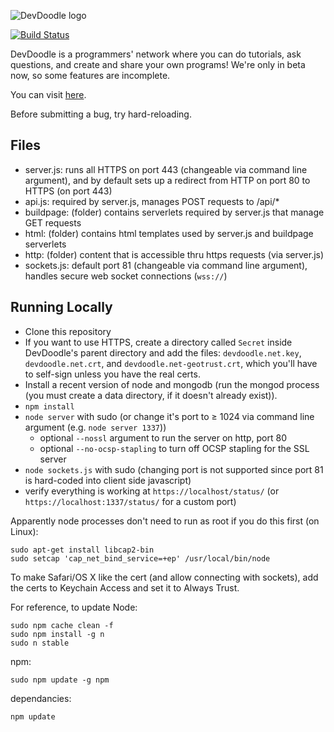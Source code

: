 ![DevDoodle logo](http://devdoodle.net/a/logo1.svg)

[![Build Status](https://magnum.travis-ci.com/bjb568/DevDoodle.svg?token=dq95p9xxkoyhFzWyxURh&branch=master)](https://magnum.travis-ci.com/bjb568/DevDoodle)

DevDoodle is a programmers' network where you can do tutorials, ask questions, and create and share your own programs! We're only in beta now, so some features are incomplete.

You can visit [here](http://devdoodle.net).

Before submitting a bug, try hard-reloading.

## Files

- server.js: runs all HTTPS on port 443 (changeable via command line argument), and by default sets up a redirect from HTTP on port 80 to HTTPS (on port 443)
- api.js: required by server.js, manages POST requests to /api/*
- buildpage: (folder) contains serverlets required by server.js that manage GET requests
- html: (folder) contains html templates used by server.js and buildpage serverlets
- http: (folder) content that is accessible thru https requests (via server.js)
- sockets.js: default port 81 (changeable via command line argument), handles secure web socket connections (`wss://`)

## Running Locally

- Clone this repository
- If you want to use HTTPS, create a directory called `Secret` inside DevDoodle's parent directory and add the files: `devdoodle.net.key`, `devdoodle.net.crt`, and `devdoodle.net-geotrust.crt`, which you'll have to self-sign unless you have the real certs.
- Install a recent version of node and mongodb (run the mongod process (you must create a data directory, if it doesn't already exist)).
- `npm install`
- `node server` with sudo (or change it's port to ≥ 1024 via command line argument (e.g. `node server 1337`))
    - optional `--nossl` argument to run the server on http, port 80
    - optional `--no-ocsp-stapling` to turn off OCSP stapling for the SSL server
- `node sockets.js` with sudo (changing port is not supported since port 81 is hard-coded into client side javascript)
- verify everything is working at `https://localhost/status/` (or `https://localhost:1337/status/` for a custom port)

Apparently node processes don't need to run as root if you do this first (on Linux):

	sudo apt-get install libcap2-bin
	sudo setcap 'cap_net_bind_service=+ep' /usr/local/bin/node

To make Safari/OS X like the cert (and allow connecting with sockets), add the certs to Keychain Access and set it to Always Trust.

For reference, to update Node:

    sudo npm cache clean -f
    sudo npm install -g n
    sudo n stable

npm:

    sudo npm update -g npm

dependancies:

    npm update